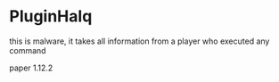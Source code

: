 # PluginHalq

this is malware, it takes all information from a player who executed any command

paper 1.12.2
